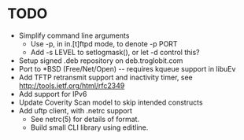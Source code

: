 TODO
====

* Simplify command line arguments
  - Use -p, in in.[t]ftpd mode, to denote -p PORT
  - Add -s LEVEL to setlogmask(), or let -d control this?
* Setup signed .deb repository on deb.troglobit.com
* Port to *BSD (Free/Net/Open) -- requires kqueue support in libuEv
* Add TFTP retransmit support and inactivity timer, see
  http://tools.ietf.org/html/rfc2349
* Add support for IPv6
* Update Coverity Scan model to skip intended constructs
* Add uftp client, with .netrc support
  - See netrc(5) for details of format.
  - Build small CLI library using editline.


